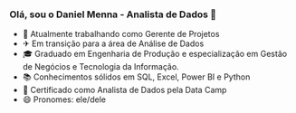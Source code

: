 ### Olá, sou o Daniel Menna - Analista de Dados 👋 </h3>
- 🔭 Atualmente trabalhando como Gerente de Projetos
- ✈ Em transição para a área de Análise de Dados
- 🎓 Graduado em Engenharia de Produção e especialização em Gestão de Negócios e Tecnologia da Informação.
- 📚 Conhecimentos sólidos em SQL, Excel, Power BI e Python
- 🎯 Certificado como Analista de Dados pela Data Camp
- 😄 Pronomes: ele/dele
   
